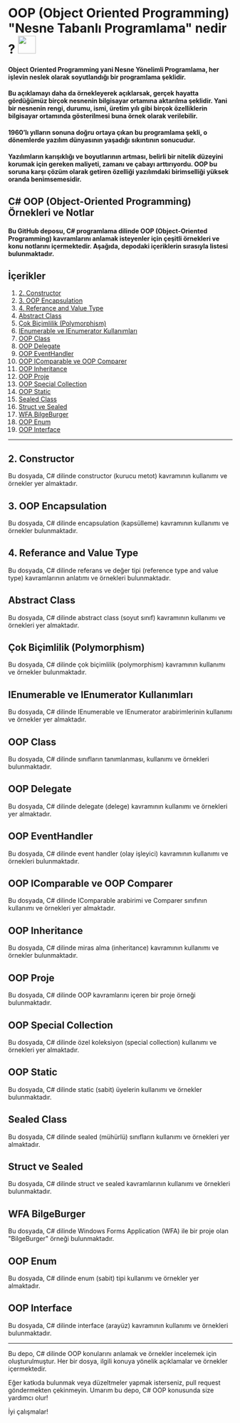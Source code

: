 # OOP (Object Oriented Programming) "Nesne Tabanlı Programlama" nedir ? <code><img height="40" src="https://img.shields.io/badge/C%23-239120?style=for-the-badge&logo=c-sharp&logoColor=white"></code>

#### Object Oriented Programming yani Nesne Yönelimli Programlama, her işlevin neslek olarak soyutlandığı bir programlama şeklidir.
#### Bu açıklamayı daha da örnekleyerek açıklarsak, gerçek hayatta gördüğümüz birçok nesnenin bilgisayar ortamına aktarılma şeklidir. Yani bir nesnenin rengi, durumu, ismi, üretim yılı gibi birçok özelliklerin bilgisayar ortamında gösterilmesi buna örnek olarak verilebilir.
#### 1960’lı yılların sonuna doğru ortaya çıkan bu programlama şekli, o dönemlerde yazılım dünyasının yaşadığı sıkıntının sonucudur.
#### Yazılımların karışıklığı ve boyutlarının artması, belirli bir nitelik düzeyini korumak için gereken maliyeti, zamanı ve çabayı arttırıyordu. OOP bu soruna karşı çözüm olarak getiren özelliği yazılımdaki birimselliği yüksek oranda benimsemesidir.

## C# OOP (Object-Oriented Programming) Örnekleri ve Notlar

#### Bu GitHub deposu, C# programlama dilinde OOP (Object-Oriented Programming) kavramlarını anlamak isteyenler için çeşitli örnekleri ve konu notlarını içermektedir. Aşağıda, depodaki içeriklerin sırasıyla listesi bulunmaktadır.

## İçerikler

1. [2. Constructor](#2-constructor)
2. [3. OOP Encapsulation](#3-oop-encapsulation)
3. [4. Referance and Value Type](#4-referance-and-value-type)
4. [Abstract Class](#abstract-class)
5. [Çok Biçimlilik (Polymorphism)](#çok-biçimlilik-polymorphism)
6. [IEnumerable ve IEnumerator Kullanımları](#ienumerable-ve-ienumerator-kullanımları)
7. [OOP Class](#oop-class)
8. [OOP Delegate](#oop-delegate)
9. [OOP EventHandler](#oop-eventhandler)
10. [OOP IComparable ve OOP Comparer](#oop-icomparable-ve-oop-comparer)
11. [OOP Inheritance](#oop-inheritance)
12. [OOP Proje](#oop-proje)
13. [OOP Special Collection](#oop-special-collection)
14. [OOP Static](#oop-static)
15. [Sealed Class](#sealed-class)
16. [Struct ve Sealed](#struct-ve-sealed)
17. [WFA BilgeBurger](#wfa-bilgeburger)
18. [OOP Enum](#oop-enum)
19. [OOP Interface](#oop-interface)

---

## 2. Constructor

Bu dosyada, C# dilinde constructor (kurucu metot) kavramının kullanımı ve örnekler yer almaktadır.

## 3. OOP Encapsulation

Bu dosyada, C# dilinde encapsulation (kapsülleme) kavramının kullanımı ve örnekler bulunmaktadır.

## 4. Referance and Value Type

Bu dosyada, C# dilinde referans ve değer tipi (reference type and value type) kavramlarının anlatımı ve örnekleri bulunmaktadır.

## Abstract Class

Bu dosyada, C# dilinde abstract class (soyut sınıf) kavramının kullanımı ve örnekleri yer almaktadır.

## Çok Biçimlilik (Polymorphism)

Bu dosyada, C# dilinde çok biçimlilik (polymorphism) kavramının kullanımı ve örnekler bulunmaktadır.

## IEnumerable ve IEnumerator Kullanımları

Bu dosyada, C# dilinde IEnumerable ve IEnumerator arabirimlerinin kullanımı ve örnekler yer almaktadır.

## OOP Class

Bu dosyada, C# dilinde sınıfların tanımlanması, kullanımı ve örnekleri bulunmaktadır.

## OOP Delegate

Bu dosyada, C# dilinde delegate (delege) kavramının kullanımı ve örnekleri yer almaktadır.

## OOP EventHandler

Bu dosyada, C# dilinde event handler (olay işleyici) kavramının kullanımı ve örnekleri bulunmaktadır.

## OOP IComparable ve OOP Comparer

Bu dosyada, C# dilinde IComparable arabirimi ve Comparer sınıfının kullanımı ve örnekleri yer almaktadır.

## OOP Inheritance

Bu dosyada, C# dilinde miras alma (inheritance) kavramının kullanımı ve örnekler bulunmaktadır.

## OOP Proje

Bu dosyada, C# dilinde OOP kavramlarını içeren bir proje örneği bulunmaktadır.

## OOP Special Collection

Bu dosyada, C# dilinde özel koleksiyon (special collection) kullanımı ve örnekleri yer almaktadır.

## OOP Static

Bu dosyada, C# dilinde static (sabit) üyelerin kullanımı ve örnekler bulunmaktadır.

## Sealed Class

Bu dosyada, C# dilinde sealed (mühürlü) sınıfların kullanımı ve örnekleri yer almaktadır.

## Struct ve Sealed

Bu dosyada, C# dilinde struct ve sealed kavramlarının kullanımı ve örnekleri bulunmaktadır.

## WFA BilgeBurger

Bu dosyada, C# dilinde Windows Forms Application (WFA) ile bir proje olan "BilgeBurger" örneği bulunmaktadır.

## OOP Enum

Bu dosyada, C# dilinde enum (sabit) tipi kullanımı ve örnekler yer almaktadır.

## OOP Interface

Bu dosyada, C# dilinde interface (arayüz) kavramının kullanımı ve örnekleri bulunmaktadır.

---

Bu depo, C# dilinde OOP konularını anlamak ve örnekler incelemek için oluşturulmuştur. Her bir dosya, ilgili konuya yönelik açıklamalar ve örnekler içermektedir.

Eğer katkıda bulunmak veya düzeltmeler yapmak isterseniz, pull request göndermekten çekinmeyin. Umarım bu depo, C# OOP konusunda size yardımcı olur!

İyi çalışmalar!
